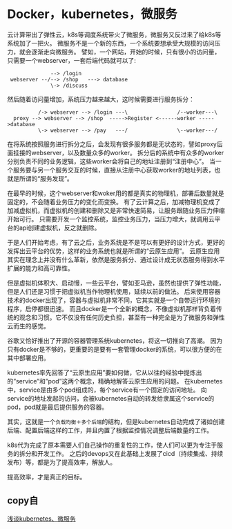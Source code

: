 # Docker，kubernetes，微服务

云计算带出了弹性云，k8s等调度系统带火了微服务，微服务又反过来了给k8s等系统加了一把火。
微服务不是一个新的东西，一个系统要想承受大规模的访问压力，就会逐渐走向微服务。
譬如，一个网站，开始的时候，只有很小的访问量，只需要一个webserver，一套后端代码就可以了:
```
              --> /login
 webserver --/--> /shop   ---> database
              \-> /discuss
```
然后随着访问量增加，系统压力越来越大，这时候需要进行服务拆分：
```
          /-> webserver --> /login ---\                /--worker---\   
  proxy --> webserver --> /shop  ----->Register <------worker ----->database
          \-> webserver --> /pay   ---/                \--worker---/   
```

在将系统按照服务进行拆分之后，会发现有很多服务都是无状态的，譬如proxy后面挂接的webserver，以及数量众多的worker。
拆分后的系统中有众多的worker分别负责不同的业务逻辑，这些worker会将自己的地址注册到“注册中心”。
当一个服务要与另一个服务交互的时候，直接从注册中心获取worker的地址列表，也就是所谓的“服务发现”。

在最早的时候，这个webserver和woker用的都是真实的物理机，部署后数量就是固定的，不会随着业务压力的变化而变换。
有了云计算之后，加减物理机变成了加减虚拟机，而虚拟机的创建和删除又是非常快速简易，让服务跟随业务压力伸缩开始可行。
只需要开发一个监控系统，监控业务压力，当压力增大，就调用云平台的api创建虚拟机，反之就删除。

于是人们开始考虑，有了云之后，业务系统是不是可以有更好的设计方式，更好的发挥出云平台的优势，这样的业务系统也就是所谓的“云原生应用”。
云原生应用其实在理念上并没有什么革新，依然是服务拆分、通过设计成无状态服务得到水平扩展的能力和高可靠性。

但是虚拟机体积大、启动慢，一些云平台，譬如亚马逊，虽然也提供了弹性功能，但是人们还是习惯于把虚拟机当作物理机使用，延续以前的做法。
后来使用容器技术的docker出现了，容器与虚拟机非常不同，它其实就是一个自带运行环境的程序，启停都很迅速。 而且docker是一个全新的概念，不像虚拟机那样背负着传统的观念和习惯。它不仅没有任何历史负担，甚至有一种完全是为了微服务和弹性云而生的感觉。

谷歌又恰好推出了开源的容器管理系统kubernetes，将这一切推向了高潮。
因为只有docker是不够的，更重要的是要有一套管理docker的系统，可以很方便的在其中部署应用。

kubernetes率先回答了“云原生应用”要如何做，它从以往的经验中提炼出的”service”和”pod”这两个概念，精确地解答云原生应用的问题。
在kubernetes中，service是由多个pod组成的，每个service有一个固定的访问地址。
向service的地址发起的访问，会被kubernetes自动的转发给隶属这个service的pod，pod就是最后提供服务的容器。

其实，这就是一个`负载均衡＋多个后端`的结构，但是kubernetes自动完成了诸如创建后端、配置后端这样的工作，并且内置了根据监控情况调整后端数量的工作。

k8s代为完成了原本需要人们自己操作的重复性的工作，使人们可以更为专注于服务的拆分和开发工作。
之后的devops又在此基础上发展了cicd（持续集成、持续发布）等，都是为了提高效率，解放人。

提高效率，才是真正的目标。

## copy自
[浅谈kubernetes、微服务](http://www.lijiaocn.com/%E8%A7%81%E8%A7%A3/2017/08/08/talk-micro-service.html)